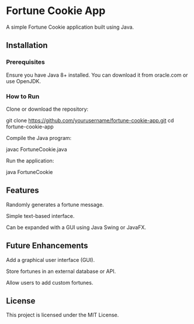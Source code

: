 # Fortune Cookie App

A simple Fortune Cookie application built using Java.

## Installation

### Prerequisites

Ensure you have Java 8+ installed. You can download it from oracle.com or use OpenJDK.

### How to Run

Clone or download the repository:

git clone https://github.com/yourusername/fortune-cookie-app.git
cd fortune-cookie-app

Compile the Java program:

javac FortuneCookie.java

Run the application:

java FortuneCookie

## Features

Randomly generates a fortune message.

Simple text-based interface.

Can be expanded with a GUI using Java Swing or JavaFX.

## Future Enhancements

Add a graphical user interface (GUI).

Store fortunes in an external database or API.

Allow users to add custom fortunes.

## License

This project is licensed under the MIT License.

